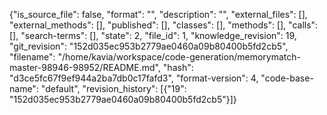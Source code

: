 {"is_source_file": false, "format": "", "description": "", "external_files": [], "external_methods": [], "published": [], "classes": [], "methods": [], "calls": [], "search-terms": [], "state": 2, "file_id": 1, "knowledge_revision": 19, "git_revision": "152d035ec953b2779ae0460a09b80400b5fd2cb5", "filename": "/home/kavia/workspace/code-generation/memorymatch-master-98946-98952/README.md", "hash": "d3ce5fc67f9ef944a2ba7db0c17fafd3", "format-version": 4, "code-base-name": "default", "revision_history": [{"19": "152d035ec953b2779ae0460a09b80400b5fd2cb5"}]}